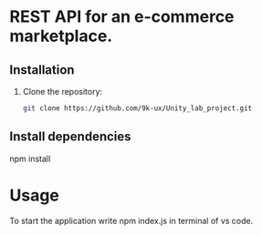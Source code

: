 # REST API for an e-commerce marketplace.

## Installation

1. Clone the repository:
   ```bash
   git clone https://github.com/9k-ux/Unity_lab_project.git

## Install dependencies
   npm install
# Usage
To start the application
write npm index.js in terminal of vs code.


